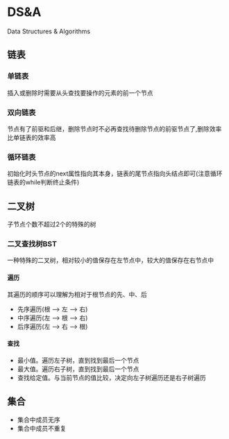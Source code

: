 # DS&A
Data Structures & Algorithms
## 链表
### 单链表
插入或删除时需要从头查找要操作的元素的前一个节点
### 双向链表
节点有了前驱和后继，删除节点时不必再查找待删除节点的前驱节点了,删除效率比单链表的效率高
### 循环链表
初始化时头节点的next属性指向其本身，链表的尾节点指向头结点即可(注意循环链表的while判断终止条件)
## 二叉树
子节点个数不超过2个的特殊的树
### 二叉查找树BST
一种特殊的二叉树，相对较小的值保存在左节点中，较大的值保存在右节点中
#### 遍历
其遍历的顺序可以理解为相对于根节点的先、中、后
+ 先序遍历(根 --> 左 --> 右)
+ 中序遍历(左 --> 根 --> 右)
+ 后序遍历(左 --> 右 --> 根)
#### 查找
+ 最小值。遍历左子树，直到找到最后一个节点
+ 最大值。遍历右子树，直到找到最后一个节点
+ 查找给定值。与当前节点的值比较，决定向左子树遍历还是右子树遍历
## 集合
+ 集合中成员无序
+ 集合中成员不重复
